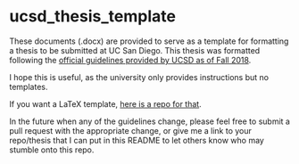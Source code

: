 # ucsd_thesis_template

These documents (.docx) are provided to serve as a template for formatting a thesis to be submitted at UC San Diego. This thesis was formatted following the [official guidelines provided by UCSD as of Fall 2018](https://grad.ucsd.edu/_files/academics/BlueBook%202017-18%20updated%204.13.18.pdf).

I hope this is useful, as the university only provides instructions but no templates.

If you want a LaTeX template, [here is a repo for that](https://github.com/ucsd-thesis/ucsd-thesis).

In the future when any of the guidelines change, please feel free to submit a pull request with the appropriate change, or give me a link to your repo/thesis that I can put in this README to let others know who may stumble onto this repo.
